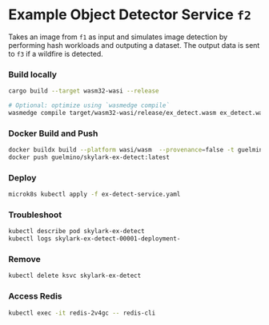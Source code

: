 # Example Object Detector Service `f2`
Takes an image from `f1` as input and simulates image detection by performing hash workloads and outputing a dataset.
The output data is sent to `f3` if a wildfire is detected.

### Build locally
```bash
cargo build --target wasm32-wasi --release

# Optional: optimize using `wasmedge compile`
wasmedge compile target/wasm32-wasi/release/ex_detect.wasm ex_detect.wasm
```
### Docker Build and Push
```bash
docker buildx build --platform wasi/wasm  --provenance=false -t guelmino/skylark-ex-detect:latest .
docker push guelmino/skylark-ex-detect:latest
```
### Deploy
```bash
microk8s kubectl apply -f ex-detect-service.yaml
```
### Troubleshoot
```bash
kubectl describe pod skylark-ex-detect
kubectl logs skylark-ex-detect-00001-deployment-
```
### Remove
```bash
kubectl delete ksvc skylark-ex-detect
```
### Access Redis
```bash
kubectl exec -it redis-2v4gc -- redis-cli
```


